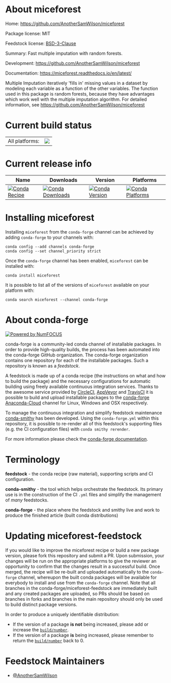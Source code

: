 About miceforest
================

Home: https://github.com/AnotherSamWilson/miceforest

Package license: MIT

Feedstock license: [BSD-3-Clause](https://github.com/conda-forge/miceforest-feedstock/blob/master/LICENSE.txt)

Summary: Fast multiple imputation with random forests.

Development: https://github.com/AnotherSamWilson/miceforest

Documentation: https://miceforest.readthedocs.io/en/latest/

Multiple Imputation iteratively 'fills in' missing values in a dataset
by modeling each variable as a function of the other variables. The
function used in this package is random forests, because they have
advantages which work well with the multiple imputation algorithm.
For detailed information, see https://github.com/AnotherSamWilson/miceforest


Current build status
====================


<table><tr><td>All platforms:</td>
    <td>
      <a href="https://dev.azure.com/conda-forge/feedstock-builds/_build/latest?definitionId=13497&branchName=master">
        <img src="https://dev.azure.com/conda-forge/feedstock-builds/_apis/build/status/miceforest-feedstock?branchName=master">
      </a>
    </td>
  </tr>
</table>

Current release info
====================

| Name | Downloads | Version | Platforms |
| --- | --- | --- | --- |
| [![Conda Recipe](https://img.shields.io/badge/recipe-miceforest-green.svg)](https://anaconda.org/conda-forge/miceforest) | [![Conda Downloads](https://img.shields.io/conda/dn/conda-forge/miceforest.svg)](https://anaconda.org/conda-forge/miceforest) | [![Conda Version](https://img.shields.io/conda/vn/conda-forge/miceforest.svg)](https://anaconda.org/conda-forge/miceforest) | [![Conda Platforms](https://img.shields.io/conda/pn/conda-forge/miceforest.svg)](https://anaconda.org/conda-forge/miceforest) |

Installing miceforest
=====================

Installing `miceforest` from the `conda-forge` channel can be achieved by adding `conda-forge` to your channels with:

```
conda config --add channels conda-forge
conda config --set channel_priority strict
```

Once the `conda-forge` channel has been enabled, `miceforest` can be installed with:

```
conda install miceforest
```

It is possible to list all of the versions of `miceforest` available on your platform with:

```
conda search miceforest --channel conda-forge
```


About conda-forge
=================

[![Powered by NumFOCUS](https://img.shields.io/badge/powered%20by-NumFOCUS-orange.svg?style=flat&colorA=E1523D&colorB=007D8A)](http://numfocus.org)

conda-forge is a community-led conda channel of installable packages.
In order to provide high-quality builds, the process has been automated into the
conda-forge GitHub organization. The conda-forge organization contains one repository
for each of the installable packages. Such a repository is known as a *feedstock*.

A feedstock is made up of a conda recipe (the instructions on what and how to build
the package) and the necessary configurations for automatic building using freely
available continuous integration services. Thanks to the awesome service provided by
[CircleCI](https://circleci.com/), [AppVeyor](https://www.appveyor.com/)
and [TravisCI](https://travis-ci.com/) it is possible to build and upload installable
packages to the [conda-forge](https://anaconda.org/conda-forge)
[Anaconda-Cloud](https://anaconda.org/) channel for Linux, Windows and OSX respectively.

To manage the continuous integration and simplify feedstock maintenance
[conda-smithy](https://github.com/conda-forge/conda-smithy) has been developed.
Using the ``conda-forge.yml`` within this repository, it is possible to re-render all of
this feedstock's supporting files (e.g. the CI configuration files) with ``conda smithy rerender``.

For more information please check the [conda-forge documentation](https://conda-forge.org/docs/).

Terminology
===========

**feedstock** - the conda recipe (raw material), supporting scripts and CI configuration.

**conda-smithy** - the tool which helps orchestrate the feedstock.
                   Its primary use is in the construction of the CI ``.yml`` files
                   and simplify the management of *many* feedstocks.

**conda-forge** - the place where the feedstock and smithy live and work to
                  produce the finished article (built conda distributions)


Updating miceforest-feedstock
=============================

If you would like to improve the miceforest recipe or build a new
package version, please fork this repository and submit a PR. Upon submission,
your changes will be run on the appropriate platforms to give the reviewer an
opportunity to confirm that the changes result in a successful build. Once
merged, the recipe will be re-built and uploaded automatically to the
`conda-forge` channel, whereupon the built conda packages will be available for
everybody to install and use from the `conda-forge` channel.
Note that all branches in the conda-forge/miceforest-feedstock are
immediately built and any created packages are uploaded, so PRs should be based
on branches in forks and branches in the main repository should only be used to
build distinct package versions.

In order to produce a uniquely identifiable distribution:
 * If the version of a package **is not** being increased, please add or increase
   the [``build/number``](https://docs.conda.io/projects/conda-build/en/latest/resources/define-metadata.html#build-number-and-string).
 * If the version of a package **is** being increased, please remember to return
   the [``build/number``](https://docs.conda.io/projects/conda-build/en/latest/resources/define-metadata.html#build-number-and-string)
   back to 0.

Feedstock Maintainers
=====================

* [@AnotherSamWilson](https://github.com/AnotherSamWilson/)

